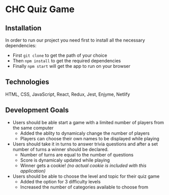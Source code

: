 # CHC Quiz Game

<!-- ![](public/over.gif) -->

## Installation

In order to run our project you need first to install all the necessary dependencies: 

- First `git clone` to get the path of your choice
- Then `npm install` to get the required dependencies
- Finally `npm start` will get the app to run on your browser


## Technologies

HTML, CSS, JavaScript, React, Redux, Jest, Enjyme, Netlify


## Development Goals

- Users should be able start a game with a limited number of players from the same computer
    - Added the ablity to dynamicaly change the number of players
    - Players can choose their own names to be displayed while playing
- Users should take it in turns to answer trivia questions and after a set number of turns a winner should be declared.
    - Number of turns are equal to the number of questions
    - Score is dynamicaly updated while playing
    - Winner gets a cookie! *(no actual cookie is included with this application)*
- Users should be able to choose the level and topic for their quiz game
    - Added the option for 3 difficulty levels
    - Increased the number of categories available to choose from